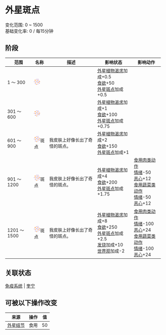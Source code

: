 # 外星斑点  
变化范围: 0 ~ 1500  
基础变化率: 0 / 每15分钟  
## 阶段  
范围  |  名称  |  描述  |  影响状态  |  影响动作  
----  |  ----  |  ----  |  ----  |  ----  
1 ～ 300  |  <img decoding="async" src="Sprite/AlienSpots.png" style="width:20px;">  |    |  [外星植物渴求](AlienCravings.md)加成+0.5<br>[食欲](Appetite.md)+50<br>[外星斑点](AlienSpots.md)加成+0.5  |    
301 ～ 600  |  <img decoding="async" src="Sprite/AlienSpots.png" style="width:20px;">  |    |  [外星植物渴求](AlienCravings.md)加成+1<br>[食欲](Appetite.md)+100<br>[外星斑点](AlienSpots.md)加成+0.75  |    
601 ～ 900  |  <img decoding="async" src="Sprite/AlienSpots.png" style="width:20px;">斑点  |  我皮肤上好像长出了奇怪的斑点。  |  [外星植物渴求](AlienCravings.md)加成+2<br>[食欲](Appetite.md)+150<br>[外星斑点](AlienSpots.md)加成+1  |    
901 ～ 1200  |  <img decoding="async" src="Sprite/AlienSpots.png" style="width:20px;">斑点  |  我皮肤上好像长出了奇怪的斑点。  |  [外星植物渴求](AlienCravings.md)加成+4<br>[食欲](Appetite.md)+200<br>[外星斑点](AlienSpots.md)加成+1.75  |  [食用肉类动作](CarnivorousAction.md)<br>[情绪](Morale.md)-50<br>[恶心](Nausea.md)+12<br>[食用蔬菜类动作](VegetarianAction.md)<br>[情绪](Morale.md)-50<br>[恶心](Nausea.md)+12  
1201 ～ 1500  |  <img decoding="async" src="Sprite/AlienSpots.png" style="width:20px;">斑点  |  我皮肤上好像长出了奇怪的斑点。  |  [外星植物渴求](AlienCravings.md)加成+8<br>[食欲](Appetite.md)+250<br>[外星斑点](AlienSpots.md)加成+2.5<br>[发烧](Fever.md)加成+10<br>[世界观](Structure.md)加成-2  |  [食用肉类动作](CarnivorousAction.md)<br>[情绪](Morale.md)-100<br>[恶心](Nausea.md)+24<br>[食用蔬菜类动作](VegetarianAction.md)<br>[情绪](Morale.md)-100<br>[恶心](Nausea.md)+24  
## 关联状态  
[免疫系统](ImmuneSystem.md)  |  [奎宁](Quinine.md)  
## 可被以下操作改变  
来源  |  操作  |  值  
----  |  ----  |  ----  
[外星结节](AlienNodule.md)  |  食用  |  50  
